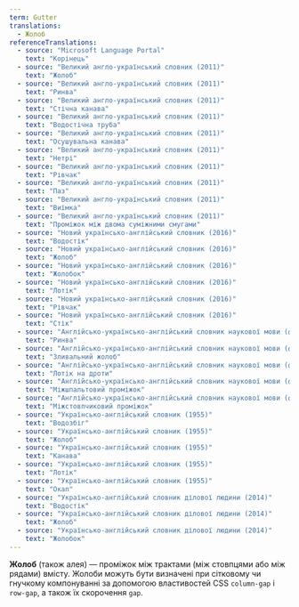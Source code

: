 ```yaml
---
term: Gutter
translations:
  - Жолоб
referenceTranslations:
  - source: "Microsoft Language Portal"
    text: "Корінець"
  - source: "Великий англо-український словник (2011)"
    text: "Жолоб"
  - source: "Великий англо-український словник (2011)"
    text: "Ринва"
  - source: "Великий англо-український словник (2011)"
    text: "Стічна канава"
  - source: "Великий англо-український словник (2011)"
    text: "Водостічна труба"
  - source: "Великий англо-український словник (2011)"
    text: "Осушувальна канава"
  - source: "Великий англо-український словник (2011)"
    text: "Нетрі"
  - source: "Великий англо-український словник (2011)"
    text: "Рівчак"
  - source: "Великий англо-український словник (2011)"
    text: "Паз"
  - source: "Великий англо-український словник (2011)"
    text: "Виїмка"
  - source: "Великий англо-український словник (2011)"
    text: "Проміжок між двома суміжними смугами"
  - source: "Новий українсько-англійський словник (2016)"
    text: "Водостік"
  - source: "Новий українсько-англійський словник (2016)"
    text: "Жолоб"
  - source: "Новий українсько-англійський словник (2016)"
    text: "Жолобок"
  - source: "Новий українсько-англійський словник (2016)"
    text: "Лотік"
  - source: "Новий українсько-англійський словник (2016)"
    text: "Рівчак"
  - source: "Новий українсько-англійський словник (2016)"
    text: "Стік"
  - source: "Англійсько-українсько-англійський словник наукової мови (фізика та споріднені науки). Частина І англійсько-українська (2010)"
    text: "Ринва"
  - source: "Англійсько-українсько-англійський словник наукової мови (фізика та споріднені науки). Частина І англійсько-українська (2010)"
    text: "Зливальний жолоб"
  - source: "Англійсько-українсько-англійський словник наукової мови (фізика та споріднені науки). Частина І англійсько-українська (2010)"
    text: "Лотік на дроти"
  - source: "Англійсько-українсько-англійський словник наукової мови (фізика та споріднені науки). Частина І англійсько-українська (2010)"
    text: "Міжшпальтовий проміжок"
  - source: "Англійсько-українсько-англійський словник наукової мови (фізика та споріднені науки). Частина І англійсько-українська (2010)"
    text: "Міжстовпчиковий проміжок"
  - source: "Українсько-англійський словник (1955)"
    text: "Водозбіг"
  - source: "Українсько-англійський словник (1955)"
    text: "Жолоб"
  - source: "Українсько-англійський словник (1955)"
    text: "Канава"
  - source: "Українсько-англійський словник (1955)"
    text: "Лотік"
  - source: "Українсько-англійський словник (1955)"
    text: "Окап"
  - source: "Українсько-англійський словник ділової людини (2014)"
    text: "Водостік"
  - source: "Українсько-англійський словник ділової людини (2014)"
    text: "Жолоб"
  - source: "Українсько-англійський словник ділової людини (2014)"
    text: "Жолобок"
---
```


**Жолоб** (також алея) — проміжок між трактами (між стовпцями або між рядами) вмісту. Жолоби можуть бути визначені при сітковому чи гнучкому компонуванні за допомогою властивостей CSS `column-gap` і `row-gap`, а також їх скорочення `gap`.